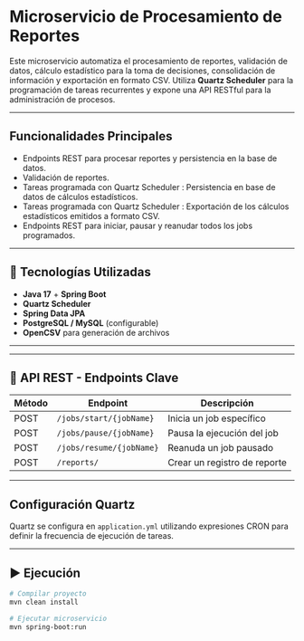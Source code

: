# Microservicio de Procesamiento de Reportes

Este microservicio automatiza el procesamiento de reportes, validación de datos, cálculo estadístico para la toma de decisiones, consolidación de información y exportación en formato CSV. Utiliza **Quartz Scheduler** para la programación de tareas recurrentes y expone una API RESTful para la administración de procesos.

---

## Funcionalidades Principales

- Endpoints REST para procesar reportes y persistencia en la base de datos.
- Validación de reportes.
- Tareas programada con Quartz Scheduler : Persistencia en base de datos de cálculos estadísticos.
- Tareas programada con Quartz Scheduler : Exportación de los cálculos estadísticos emitidos a formato CSV.
- Endpoints REST para iniciar, pausar y reanudar todos los jobs programados.
---

## 🧰 Tecnologías Utilizadas

- **Java 17** + **Spring Boot**
- **Quartz Scheduler**
- **Spring Data JPA**
- **PostgreSQL / MySQL** (configurable)
- **OpenCSV** para generación de archivos

---

---

## 📡 API REST - Endpoints Clave

| Método | Endpoint                   | Descripción                            |
|--------|----------------------------|----------------------------------------|
| POST   | `/jobs/start/{jobName}`    | Inicia un job específico               |
| POST   | `/jobs/pause/{jobName}`    | Pausa la ejecución del job             |
| POST   | `/jobs/resume/{jobName}`   | Reanuda un job pausado                 |
| POST   | `/reports/`                | Crear un registro de reporte           |
--------------------------------------------------------------------------------


##  Configuración Quartz

Quartz se configura en `application.yml` utilizando expresiones CRON para definir la frecuencia de ejecución de tareas.

---

## ▶️ Ejecución

```bash
# Compilar proyecto
mvn clean install

# Ejecutar microservicio
mvn spring-boot:run



